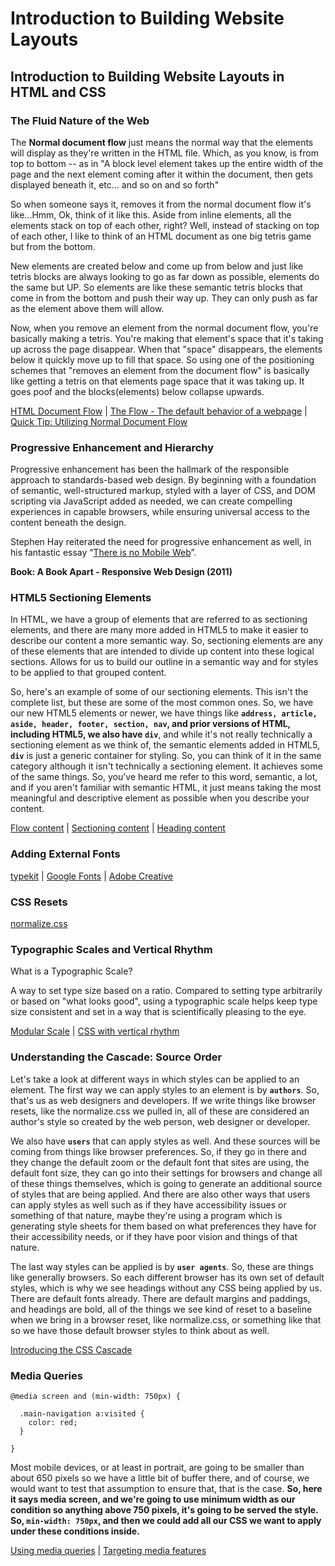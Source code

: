 # Introduction to Building Website Layouts

## Introduction to Building Website Layouts in HTML and CSS

### The Fluid Nature of the Web

The **Normal document flow** just means the normal way that the elements will display as they're written in the HTML file. Which, as you know, is from top to bottom -- as in "A block level element takes up the entire width of the page and the next element coming after it within the document, then gets displayed beneath it, etc... and so on and so forth"

So when someone says it, removes it from the normal document flow it's like...Hmm, Ok, think of it like this. Aside from inline elements, all the elements stack on top of each other, right? Well, instead of stacking on top of each other, I like to think of an HTML document as one big tetris game but from the bottom.

New elements are created below and come up from below and just like tetris blocks are always looking to go as far down as possible, elements do the same but UP. So elements are like these semantic tetris blocks that come in from the bottom and push their way up. They can only push as far as the element above them will allow.

Now, when you remove an element from the normal document flow, you're basically making a tetris. You're making that element's space that it's taking up across the page disappear. When that "space" disappears, the elements below it quickly move up to fill that space. So using one of the positioning schemes that "removes an element from the document flow" is basically like getting a tetris on that elements page space that it was taking up. It goes poof and the blocks(elements) below collapse upwards.

[HTML Document Flow](https://app.pluralsight.com/library/courses/html-document-flow-1837/) | [The Flow - The default behavior of a webpage](https://marksheet.io/css-the-flow.html) | [Quick Tip: Utilizing Normal Document Flow](https://webdesign.tutsplus.com/articles/quick-tip-utilizing-normal-document-flow--webdesign-8199)


### Progressive Enhancement and Hierarchy

Progressive enhancement has been the hallmark of the responsible approach to standards-based web design. By beginning with a foundation of semantic, well-structured markup, styled with a layer of CSS, and DOM scripting via JavaScript added as needed, we can create compelling experiences in capable browsers, while ensuring universal access to the content beneath the design.

Stephen Hay reiterated the need for progressive enhancement as well, in his fantastic essay “[There is no Mobile Web](http://www.the-haystack.com/2011/01/07/there-is-no-mobile-web/)”.

**Book: A Book Apart - Responsive Web Design (2011)**

### HTML5 Sectioning Elements

In HTML, we have a group of elements that are referred to as sectioning elements, and there are many more added in HTML5 to make it easier to describe our content a more semantic way. So, sectioning elements are any of these elements that are intended to divide up content into these logical sections. Allows for us to build our outline in a semantic way and for styles to be applied to that grouped content. 

So, here's an example of some of our sectioning elements. This isn't the complete list, but these are some of the most common ones. So, we have our new HTML5 elements or newer, we have things like **`address, article, aside, header, footer, section, nav`, and prior versions of HTML, including HTML5, we also have `div`**, and while it's not really technically a sectioning element as we think of, the semantic elements added in HTML5, **`div`** is just a generic container for styling. So, you can think of it in the same category although it isn't technically a sectioning element. It achieves some of the same things. So, you've heard me refer to this word, semantic, a lot, and if you aren't familiar with semantic HTML, it just means taking the most meaningful and descriptive element as possible when you describe your content. 

[Flow content](https://www.w3.org/TR/2016/REC-html51-20161101/dom.html#kinds-of-content-flow-content) | [Sectioning content](https://www.w3.org/TR/2016/REC-html51-20161101/dom.html#kinds-of-content-sectioning-content) | [Heading content](https://www.w3.org/TR/2016/REC-html51-20161101/dom.html#kinds-of-content-heading-content)


### Adding External Fonts

[typekit](https://typekit.com) |
[Google Fonts](https://fonts.google.com/) |
[Adobe Creative](https://www.adobe.com/creativecloud.html)

### CSS Resets

[normalize.css](https://github.com/necolas/normalize.css)


### Typographic Scales and Vertical Rhythm

What is a Typographic Scale?

A way to set type size based on a ratio. Compared to setting type arbitrarily 
or based on "what looks good", using a typographic scale helps keep type 
size consistent and set in a way that is scientifically pleasing to the eye.

[Modular Scale](http://www.modularscale.com/) |
[CSS with vertical rhythm](https://drewish.com/tools/vertical-rhythm/)

### Understanding the Cascade: Source Order

Let's take a look at different ways in which styles can be applied to an element. The first way we can apply styles to an element is by **`authors`**. So, that's us as web designers and developers. If we write things like browser resets, like the normalize.css we pulled in, all of these are considered an author's style so created by the web person, web designer or developer. 

We also have **`users`** that can apply styles as well. And these sources will be coming from things like browser preferences. So, if they go in there and they change the default zoom or the default font that sites are using, the default font size, they can go into their settings for browsers and change all of these things themselves, which is going to generate an additional source of styles that are being applied. And there are also other ways that users can apply styles as well such as if they have accessibility issues or something of that nature, maybe they're using a program which is generating style sheets for them based on what preferences they have for their accessibility needs, or if they have poor vision and things of that nature. 

The last way styles can be applied is by **`user agents`**. So, these are things like generally browsers. So each different browser has its own set of default styles, which is why we see headings without any CSS being applied by us. There are default fonts already. There are default margins and paddings, and headings are bold, all of the things we see kind of reset to a baseline when we bring in a browser reset, like normalize.css, or something like that so we have those default browser styles to think about as well.

[Introducing the CSS Cascade](https://developer.mozilla.org/en-US/docs/Web/CSS/Cascade)

### Media Queries

```
@media screen and (min-width: 750px) {
  
  .main-navigation a:visited {
    color: red;
  }

}
```
Most mobile devices, or at least in portrait, are going to be smaller than about 650 pixels so we have a little bit of buffer there, and of course, we would want to test that assumption to ensure that, that is the case. **So, here it says media screen, and we're going to use minimum width as our condition so anything above 750 pixels, it's going to be served the style. So, `min-width: 750px`, and then we could add all our CSS we want to apply under these conditions inside.**

[Using media queries](https://developer.mozilla.org/en-US/docs/Web/CSS/Media_Queries/Using_media_queries) | [Targeting media features](https://developer.mozilla.org/en-US/docs/Web/CSS/Media_Queries/Using_media_queries#Targeting_media_features)